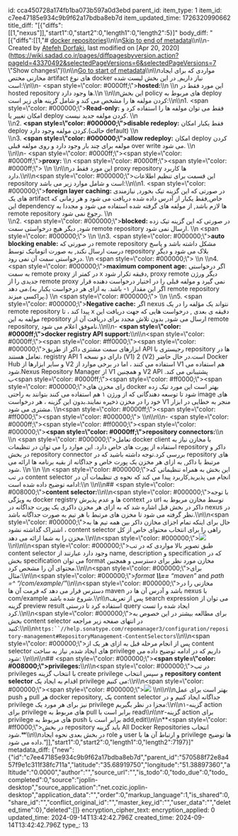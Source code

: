 id: cca450728a174fb1ba073b597a0d3ebd
parent_id: 
item_type: 1
item_id: c7ee47185e934c9b9f62a17bdba8eb7d
item_updated_time: 1726320990662
title_diff: "[{\"diffs\":[[1,\"nexus\"]],\"start1\":0,\"start2\":0,\"length1\":0,\"length2\":5}]"
body_diff: "[{\"diffs\":[[1,\"# [docker repositories](https://wiki.sadad.co.ir/display/Linux/docker+repositories)\\\n\\\n[Skip to end of metadata](https://wiki.sadad.co.ir/display/Linux/docker+repositories#page-metadata-end)\\\n\\\n- Created by [Atefeh Dorfaki](https://wiki.sadad.co.ir/display/~adorfaki), last modified on [Apr 20, 2020](https://wiki.sadad.co.ir/pages/diffpagesbyversion.action?pageId=43370492&selectedPageVersions=6&selectedPageVersions=7 \\\"Show changes\\\")\\\n\\\n[Go to start of metadata](https://wiki.sadad.co.ir/display/Linux/docker+repositories#page-metadata-start)\\\n\\\nمواردی که برای ایجاد مخازنی مختص artifact های نوع docker نیاز داریم, در این بخش لیست شده است:\\\n\\\n- <span style=\\\"color: #0000ff;\\\">**hosted:**</span>\\\n    \\\n    این مورد فقط در hosted repository ها وجود دارد.\\\n    \\\n\\\nاین بخش policy های مربوط به deploy کردن مولفه ها را مشخص می کند و شامل گزینه های زیر است:\\\n\\\n1.  <span style=\\\"color: #000000;\\\">**Read-only:**</span> فقط می توان مولفه ها را استفاده کرد و امکان تغییر یا deploy کردن مولفه جدید نیست.  \\\n    <br/>\\\n2.  **<span style=\\\"color: #000000;\\\">disable redeploy:</span>** فقط یکبار امکان deploy کردن مولفه وجود دارد.(حالت default)  \\\n    <br/>\\\n3.  **<span style=\\\"color: #000000;\\\">allow redeploy:</span>** امکان deploy کردن مولفه برای چند بار وجود دارد و روی مولفه قبلی over write می شود.  \\\n    <br/>\\\n\\\n- <span style=\\\"color: #0000ff;\\\"><span style=\\\"color: #0000ff;\\\">**proxy:**</span></span>  \\\n    <span style=\\\"color: #0000ff;\\\"><span style=\\\"color: #0000ff;\\\">  \\\n    </span></span>\\\n\\\nاین مورد فقط در proxy repository ها کاربرد دارد.\\\n\\\n<span style=\\\"color: #000000;\\\">این قسمت برای تنظیم اطلاعات repository است و شامل موارد زیر می باشد:</span>\\\n\\\n1.  <span style=\\\"color: #000000;\\\">**foreign layer caching:** در صورتی که این گزینه تیک بخورد, نیازمندی های یک artifact خاص,فقط یکبار از آدرس داده شده دریافت می شود و هر زمانی که این dependency ها لازم باشد, از مولفه های گرفته شده استفاده می شود و مجددا به remote repository رجوع نمی شود.</span>  \\\n    <br/>\\\n2.  <span style=\\\"color: #000000;\\\">**blocked:** در صورتی که این گزینه تیک زده شود, دیگر هیچ درخواستی سمت remote repository ارسال نمی شود.</span>  \\\n    <span style=\\\"color: #000000;\\\">  \\\n    </span>\\\n3.  <span style=\\\"color: #000000;\\\">**auto blocking enable:** در صورتی که remote repository مشکل داشته باشد و پاسخ درست ارسال نکند, به صورت اتوماتیک توسط repository بلاک می شود و دیگر درخواستی سمت آن نمی رود.</span>  \\\n    <span style=\\\"color: #000000;\\\">  \\\n    </span>\\\n4.  <span style=\\\"color: #000000;\\\">**maximum component age:** اگر درخواستی به سمت remote proxy در کمتر از x دقیقه تکرار شود, proxy remote دیگر ورژن جدیدی را از remote proxy نمی گیرد و مولفه قبلی را در اختیار درخواست دهنده قرار می دهد.(اگر این مقدار ۱- باشد. به ازای هر درخواست یکبار به remote repository پراکسی میزند.)</span>  \\\n    <span style=\\\"color: #000000;\\\">  \\\n    </span>\\\n5.  <span style=\\\"color: #000000;\\\">**Negative cache:** اگر nexus نتواند یک مؤلفه را در یک remote repository پیدا کند ، تا x دقیقه ی بعدی , درخواست هایی که جهت دریافت این مولفه به این repository ارسال می شود, بدون تلاش مجدد برای دریافت آن از remote repository, ناموفق اعلام می شود.</span>\\\n\\\n- **<span style=\\\"color: #0000ff;\\\">docker registry API support:</span>**\\\n\\\n<span style=\\\"color: #0000ff;\\\"><span style=\\\"color: #ff0000;\\\"><span style=\\\"color: #000000;\\\">ابزارهای سمت مشتری داکر از طریق API رجیستری با repository ها در تعامل هستند. registry API دارای دو نسخه 1 (V1) 2 (V2) است.در حال حاضر Docker Hub و سایر ابزارها از V2 استفاده می کنند ، اما در برخی موارد از V1 هم استفاده می شود.Nexus Repository Manager از V1 و همچنین V2 API پشتیبانی می کند. ب<span style=\\\"color: #0000ff;\\\"><span style=\\\"color: #ff0000;\\\"><span style=\\\"color: #000000;\\\">رای مخزن های docker بهتر است این مورد تیک زده شود تا توسعه دهندگانی که از ورژن ۱ هم استفاده می کنند بتوانند به راحتی image های خود را در مخزن ذخیره نمایند.</span></span></span>بدون این گزینه ، هر درخواست V1 منجر به خطایی در ابزار مشتری می شود.</span></span></span>  \\\n<span style=\\\"color: #0000ff;\\\"><span style=\\\"color: #ff0000;\\\"><span style=\\\"color: #000000;\\\">  \\\n</span></span></span>\\\n\\\n- <span style=\\\"color: #0000ff;\\\"><span style=\\\"color: #ff0000;\\\"><span style=\\\"color: #000000;\\\">**<span style=\\\"color: #0000ff;\\\">repository connectors:</span>**</span></span></span>\\\n    \\\n    <span style=\\\"color: #000000;\\\">تعامل docker client با مخازن نیاز به استفاده از پورت های خاص دارد. این موارد را می توان در تنظیمات repository داکر و در بخش repository connector بررسی کرد.توجه داشته باشید که در repository های مرتبط با داکر, به ازای هر مخزن یک پورت خاص و جداگانه از بقیه برنامه ها ارائه می شود.  \\\n    </span>\\\n    \\\n    <span style=\\\"color: #000000;\\\">این بخش به همراه تنظیماتی که در تب content selector انجام می پذیرید,کاربرد پیدا می کند که نحوه ی تنظیمات آن در ادامه توضیح داده شده است:</span>\\\n    \\\n\\\n## <span style=\\\"color: #008000;\\\">**content selector:**</span>\\\n\\\n<span style=\\\"color: #000000;\\\">با توجه به ویژگی docker registry ها و عدم پذیرش context در url توسط مخازن مربوط به داکر در بخش قبل اشاره شد که به ازای هر مخزن داکری یک پورت جداگانه در nexus در نظر گرفته می شود تا مخزن های مرتبط با هر تیم به صورت جداگانه باشد.</span>\\\n\\\n<span style=\\\"color: #000000;\\\">حال برای اینکه تمام اجزای مخازن داکر بین همه تیم ها به اشتراک گذاشته نشود ، content selector راهی را برای انتخاب محتوای خاص از کل مخزن را به شما ارائه می دهد.</span>\\\n\\\n<span style=\\\"color: #000000;\\\">![](:/0b6060b6bf594e8f8483408a5351e93d)  \\\n</span>\\\n\\\n<span style=\\\"color: #000000;\\\">طبق تصویر بالا مواردی که در تب content selector وجود دارد عبارتند از name, description و specification که در بخش specification می توان format مخازن مورد نظر برای دسترسی و همچنین محتوای آن را مشخص کرد.</span>\\\n\\\n<span style=\\\"color: #000000;\\\">برای مثال:</span>\\\n\\\n<span style=\\\"color: #000000;\\\">*format **\\\\==** “maven”* and *path =^ “/com/example/”*</span>\\\n\\\n<span style=\\\"color: #000000;\\\">مخازنی را در دسترس قرار می دهد که فرمت آن ها maven باشد و آدرس آن ها در nexus با com/example شروع شده باشد.</span>\\\n\\\nپس از تعریف search expression می توان از گزینه preview result استفاده کرد تا درستی query ایجاد شده را تست کرد.\\\n\\\n<span style=\\\"color: #000000;\\\">برای مطالعه بیشتر در این خصوص به بخش content selector در انتهای صفحه زیر مراجعه کنید:</span>\\\n\\\n`https:``//help.sonatype.com/repomanager3/configuration/repository-management#RepositoryManagement-ContentSelectors`\\\n\\\n<span style=\\\"color: #000000;\\\">پس از انجام مرحله قبل به ازای هر یک از content selector های ایجاد شده, نیاز به ساخت privilege داریم که در ادامه توضیح داده می شود:  \\\n</span>\\\n\\\n## <span style=\\\"color: #000000;\\\">**<span style=\\\"color: #008000;\\\">privileges:</span>**</span>\\\n\\\n<span style=\\\"color: #000000;\\\">در تب privileges با انتخاب گزینه create privilege و سپس انتخاب **repository content selector** اقدام به ایجاد یک privilege می کنیم:</span>\\\n\\\n<span style=\\\"color: #000000;\\\"><span style=\\\"color: #000000;\\\">![](:/337f981ac5fc4a1fa947541befcf8045)</span>  \\\n</span>\\\n\\\nبهتر است برای عمل push و pull هر docker repository, یک content selector جداگانه ایجاد کنیم و در privilege نیز برای هر مورد یک privilege مجزا در نظر بگیریم:\\\n\\\n۱-گزینه action برای privilege های مربوط به pull برابر است با read\\\n\\\n۲-گزینه action برای privilege های مربوط به push برابر است با add,edit\\\n\\\n**<span style=\\\"color: #ff0000;\\\">در بخش repository باید گزینه All Docker Repositories انتخاب شود.</span>**\\\n\\\nدر بخش بعدی نحوه ایجاد role و user و ارتباط آن ها با privilege ها توضیح داده می شود.\"]],\"start1\":0,\"start2\":0,\"length1\":0,\"length2\":7197}]"
metadata_diff: {"new":{"id":"c7ee47185e934c9b9f62a17bdba8eb7d","parent_id":"570588f72e8a457f9e1c311f38fc711a","latitude":"35.68919750","longitude":"51.38897360","altitude":"0.0000","author":"","source_url":"","is_todo":0,"todo_due":0,"todo_completed":0,"source":"joplin-desktop","source_application":"net.cozic.joplin-desktop","application_data":"","order":0,"markup_language":1,"is_shared":0,"share_id":"","conflict_original_id":"","master_key_id":"","user_data":"","deleted_time":0},"deleted":[]}
encryption_cipher_text: 
encryption_applied: 0
updated_time: 2024-09-14T13:42:42.796Z
created_time: 2024-09-14T13:42:42.796Z
type_: 13